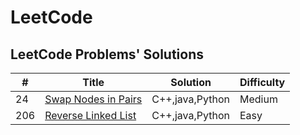 # LeetCode

LeetCode Problems' Solutions
-----------------------------
| #   |      Title         |  Solution  | Difficulty|
| ----|---------------------| -----------|-----------|
| 24 |[Swap Nodes in Pairs](https://leetcode-cn.com/problems/swap-nodes-in-pairs/) |C++,java,Python|Medium|
| 206 |[Reverse Linked List](https://leetcode-cn.com/problems/reverse-linked-list/) |C++,java,Python|Easy|
